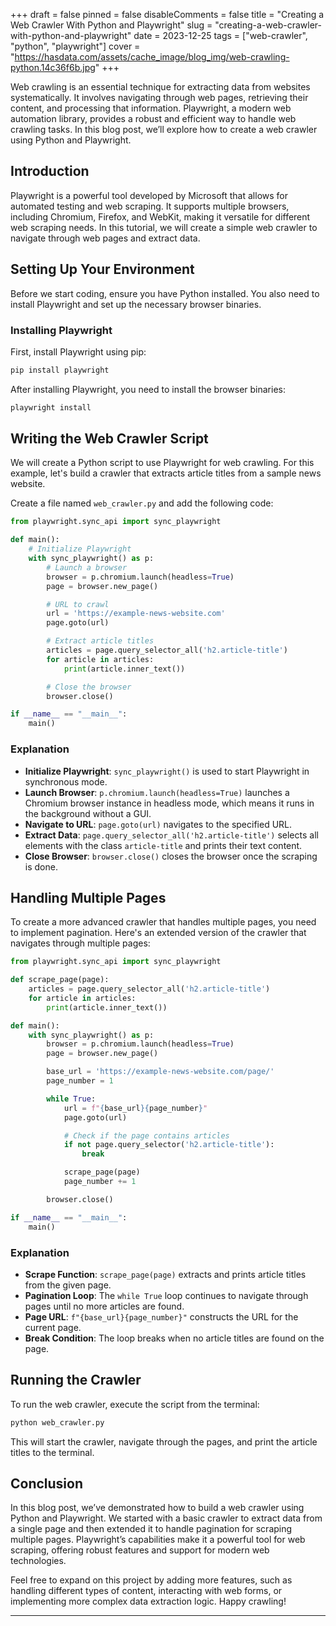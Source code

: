 +++
draft = false
pinned = false
disableComments = false
title = "Creating a Web Crawler With Python and Playwright"
slug = "creating-a-web-crawler-with-python-and-playwright"
date = 2023-12-25
tags = ["web-crawler", "python", "playwright"]
cover = "https://hasdata.com/assets/cache_image/blog_img/web-crawling-python.14c36f6b.jpg"
+++

Web crawling is an essential technique for extracting data from websites systematically. It involves navigating through web pages, retrieving their content, and processing that information. Playwright, a modern web automation library, provides a robust and efficient way to handle web crawling tasks. In this blog post, we’ll explore how to create a web crawler using Python and Playwright.

## Introduction

Playwright is a powerful tool developed by Microsoft that allows for automated testing and web scraping. It supports multiple browsers, including Chromium, Firefox, and WebKit, making it versatile for different web scraping needs. In this tutorial, we will create a simple web crawler to navigate through web pages and extract data.

## Setting Up Your Environment

Before we start coding, ensure you have Python installed. You also need to install Playwright and set up the necessary browser binaries.

### Installing Playwright

First, install Playwright using pip:

```bash
pip install playwright
```

After installing Playwright, you need to install the browser binaries:

```bash
playwright install
```

## Writing the Web Crawler Script

We will create a Python script to use Playwright for web crawling. For this example, let's build a crawler that extracts article titles from a sample news website.

Create a file named `web_crawler.py` and add the following code:

```python
from playwright.sync_api import sync_playwright

def main():
    # Initialize Playwright
    with sync_playwright() as p:
        # Launch a browser
        browser = p.chromium.launch(headless=True)
        page = browser.new_page()

        # URL to crawl
        url = 'https://example-news-website.com'
        page.goto(url)

        # Extract article titles
        articles = page.query_selector_all('h2.article-title')
        for article in articles:
            print(article.inner_text())

        # Close the browser
        browser.close()

if __name__ == "__main__":
    main()
```

### Explanation

- **Initialize Playwright**: `sync_playwright()` is used to start Playwright in synchronous mode.
- **Launch Browser**: `p.chromium.launch(headless=True)` launches a Chromium browser instance in headless mode, which means it runs in the background without a GUI.
- **Navigate to URL**: `page.goto(url)` navigates to the specified URL.
- **Extract Data**: `page.query_selector_all('h2.article-title')` selects all elements with the class `article-title` and prints their text content.
- **Close Browser**: `browser.close()` closes the browser once the scraping is done.

## Handling Multiple Pages

To create a more advanced crawler that handles multiple pages, you need to implement pagination. Here's an extended version of the crawler that navigates through multiple pages:

```python
from playwright.sync_api import sync_playwright

def scrape_page(page):
    articles = page.query_selector_all('h2.article-title')
    for article in articles:
        print(article.inner_text())

def main():
    with sync_playwright() as p:
        browser = p.chromium.launch(headless=True)
        page = browser.new_page()

        base_url = 'https://example-news-website.com/page/'
        page_number = 1

        while True:
            url = f"{base_url}{page_number}"
            page.goto(url)

            # Check if the page contains articles
            if not page.query_selector('h2.article-title'):
                break

            scrape_page(page)
            page_number += 1

        browser.close()

if __name__ == "__main__":
    main()
```

### Explanation

- **Scrape Function**: `scrape_page(page)` extracts and prints article titles from the given page.
- **Pagination Loop**: The `while True` loop continues to navigate through pages until no more articles are found.
- **Page URL**: `f"{base_url}{page_number}"` constructs the URL for the current page.
- **Break Condition**: The loop breaks when no article titles are found on the page.

## Running the Crawler

To run the web crawler, execute the script from the terminal:

```bash
python web_crawler.py
```

This will start the crawler, navigate through the pages, and print the article titles to the terminal.

## Conclusion

In this blog post, we’ve demonstrated how to build a web crawler using Python and Playwright. We started with a basic crawler to extract data from a single page and then extended it to handle pagination for scraping multiple pages. Playwright’s capabilities make it a powerful tool for web scraping, offering robust features and support for modern web technologies.

Feel free to expand on this project by adding more features, such as handling different types of content, interacting with web forms, or implementing more complex data extraction logic. Happy crawling!

---